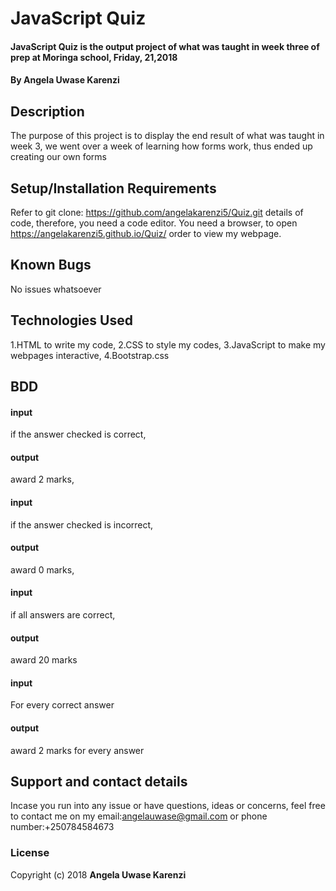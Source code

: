 # JavaScript Quiz

#### JavaScript Quiz is the output project of what was taught in week three of prep at Moringa school, Friday, 21,2018

#### By Angela Uwase Karenzi

## Description

The purpose of this project is to display the end result of what was taught in week 3, we went over a week of learning how forms work, thus ended up creating our own forms
## Setup/Installation Requirements

Refer to git clone: https://github.com/angelakarenzi5/Quiz.git details of code, therefore, you need a code editor.
You need a browser, to open https://angelakarenzi5.github.io/Quiz/ order to view my webpage.

## Known Bugs

No issues whatsoever

## Technologies Used

1.HTML to write my code,
2.CSS to style my codes,
3.JavaScript to make my webpages interactive,
4.Bootstrap.css
## BDD
#### input 
if the answer checked is correct, 
#### output
award 2 marks, 
#### input
if the answer checked is incorrect,
#### output
award 0 marks,
#### input
if all answers are correct,
#### output
award 20 marks
#### input
For every correct answer 
#### output 
award 2 marks for every answer

## Support and contact details

Incase you run into any issue or have questions, ideas or concerns, feel free to contact me on my email:angelauwase@gmail.com or phone number:+250784584673

### License

Copyright (c) 2018 **Angela Uwase Karenzi**
